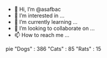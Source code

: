- 👋 Hi, I’m @asafbac
- 👀 I’m interested in ...
- 🌱 I’m currently learning ...
- 💞️ I’m looking to collaborate on ...
- 📫 How to reach me ...

pie
"Dogs" : 386
"Cats" : 85
"Rats" : 15

<!---
asafbac/asafbac is a ✨ special ✨ repository because its `README.md` (this file) appears on your GitHub profile.
You can click the Preview link to take a look at your changes.
--->



